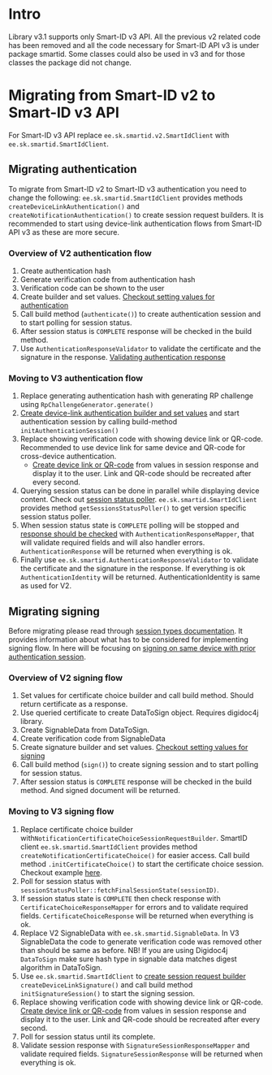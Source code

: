 # Intro

Library v3.1 supports only Smart-ID v3 API.
All the previous v2 related code has been removed and all the code necessary for Smart-ID API v3 is under package smartid. 
Some classes could also be used in v3 and for those classes the package did not change.

# Migrating from Smart-ID v2 to Smart-ID v3 API

For Smart-ID v3 API replace `ee.sk.smartid.v2.SmartIdClient` with `ee.sk.smartid.SmartIdClient`.

## Migrating authentication

To migrate from Smart-ID v2 to Smart-ID v3 authentication you need to change the following:
`ee.sk.smartid.SmartIdClient` provides methods `createDeviceLinkAuthentication()` and `createNotificationAuthentication()` to create session request builders.
It is recommended to start using device-link authentication flows from Smart-ID API v3 as these are more secure.

### Overview of V2 authentication flow

1. Create authentication hash
2. Generate verification code from authentication hash
3. Verification code can be shown to the user
4. Create builder and set values. [Checkout setting values for authentication](README.md#examples-of-performing-authentication)
5. Call build method (`authenticate()`) to create authentication session and to start polling for session status.
6. After session status is `COMPLETE` response will be checked in the build method.
7. Use `AuthenticationResponseValidator` to validate the certificate and the signature in the response. [Validating authentication response](README.md#validating-authentication-response)

### Moving to V3 authentication flow

1. Replace generating authentication hash with generating RP challenge using `RpChallengeGenerator.generate()`
2. [Create device-link authentication builder and set values](README.md#examples-of-initiating-a-device-link-authentication-session) and start authentication session by calling build-method `initAuthenticationSession()`
3. Replace showing verification code with showing device link or QR-code. Recommended to use device link for same device and QR-code for cross-device authentication.
   - [Create device link or QR-code](README.md#generating-qr-code-or-device-link) from values in session response and display it to the user. Link and QR-code should be recreated after every second.
4. Querying session status can be done in parallel while displaying device content. Check out [session status poller](README.md#example-of-using-session-status-poller-to-query-final-sessions-status). `ee.sk.smartid.SmartIdClient` provides method `getSessionsStatusPoller()` to get version specific session status poller.
5. When session status state is `COMPLETE` polling will be stopped and [response should be checked](README.md#example-of-validating-the-authentication-sessions-response) with `AuthenticationResponseMapper`, that will validate required fields and will also handler errors. `AuthenticationResponse` will be returned when everything is ok.
6. Finally use `ee.sk.smartid.AuthenticationResponseValidator` to validate the certificate and the signature in the response. If everything is ok `AuthenticationIdentity` will be returned. AuthenticationIdentity is same as used for V2.

## Migrating signing

Before migrating please read through [session types documentation](https://sk-eid.github.io/smart-id-documentation/rp-api/3.0.3/sessions.html). It provides information about what has to be considered for implementing signing flow.
In here will be focusing on [signing on same device with prior authentication session](https://sk-eid.github.io/smart-id-documentation/rp-api/3.0.2/sessions.html#_signing_with_prior_authentication_2).

### Overview of V2 signing flow

1. Set values for certificate choice builder and call build method. Should return certificate as a response.
2. Use queried certificate to create DataToSign object. Requires digidoc4j library.
3. Create SignableData from DataToSign.
4. Create verification code from SignableData
5. Create signature builder and set values. [Checkout setting values for signing](README.md#create-the-signature)
6. Call build method (`sign()`) to create signing session and to start polling for session status.
7. After session status is `COMPLETE` response will be checked in the build method. And signed document will be returned.

### Moving to V3 signing flow

1. Replace certificate choice builder with`NotificationCertificateChoiceSessionRequestBuilder`. SmartID client `ee.sk.smartid.SmartIdClient` provides method `createNotificationCertificateChoice()` for easier access. Call build method `.initCertificateChoice()` to start the certificate choice session. Checkout example [here](README.md#examples-of-initiating-a-notification-based-certificate-choice-session).
2. Poll for session status with `sessionStatusPoller::fetchFinalSessionState(sessionID)`. 
3. If session status state is `COMPLETE` then check response with `CertificateChoiceResponseMapper` for errors and to validate required fields. `CertificateChoiceResponse` will be returned when everything is ok.
4. Replace V2 SignableData with `ee.sk.smartid.SignableData`. In V3 SignableData the code to generate verification code was removed other than should be same as before. NB! If you are using Digidoc4j `DataToSign` make sure hash type in signable data matches digest algorithm in DataToSign.
5. Use `ee.sk.smartid.SmartIdClient` to [create session request builder](README.md#examples-of-initiating-a-device-link-signature-session) `createDeviceLinkSignature()` and call build method `initSignatureSession()` to start the signing session.
6. Replace showing verification code with showing device link or QR-code. [Create device link or QR-code](README.md#generating-qr-code-or-device-link) from values in session response and display it to the user. Link and QR-code should be recreated after every second.
7. Poll for session status until its complete.
8. Validate session response with `SignatureSessionResponseMapper` and validate required fields. `SignatureSessionResponse` will be returned when everything is ok.
